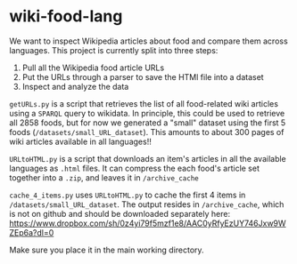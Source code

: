 # wiki-food-lang

We want to inspect Wikipedia articles about food and compare them across languages. This project is currently split into three steps:
1. Pull all the Wikipedia food article URLs 
2. Put the URLs through a parser to save the HTMl file into a dataset
3. Inspect and analyze the data


`getURLs.py` is a script that retrieves the list of all food-related wiki articles using a `SPARQL` query to wikidata. In principle, this could be used to retrieve all 2858 foods, but for now we generated a "small" dataset using the first 5 foods (`/datasets/small_URL_dataset`). This amounts to about 300 pages of wiki articles available in all languages!!


`URLtoHTML.py` is a script that downloads an item's articles in all the available languages as `.html` files. It can compress the each food's article set together into a `.zip`, and leaves it in `/archive_cache`


`cache_4_items.py` uses `URLtoHTML.py` to cache the first 4 items in `/datasets/small_URL_dataset`. The output resides in `/archive_cache`, which is not on github and should be downloaded separately here: https://www.dropbox.com/sh/0z4yi79f5mzf1e8/AAC0yRfyEzUY746Jxw9WZEp6a?dl=0

Make sure you place it in the main working directory.


